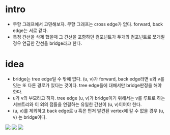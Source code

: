 # intro

  - 무향 그래프에서 고민해보자. 무향 그래프는 cross edge가
    없다. forward, back edge는 서로 같다.
  - 특정 간선을 삭제 했을때 그 간선을 포함하던 컴포넌트가 두개의
    컴포넌트로 쪼개질 경우 언급한 간선을 bridge라고 한다.

# idea

  - bridge는 tree edge일 수 밖에 없다. (u, v)가 forward, back edge라면 u와
    v를 잇는 또 다른 경로가 있다는 것이다. tree edge들에 대해서만 bridge판정을 해야 한다.
  - u가 v의 부모라고 하자. tree edge (u, v)가 bridge이기 위해서는 v를 루트로 하는
    서브트리와 이 외의 점들을 연결하는 유일한 간선이 (u, v)이어야 한다. 
  - (u, v)를 제외하고 back edge로 u 혹은 먼저 발견된 vertex에 갈 수 없을 경우 (u, v)
    는 bridge이다.

  ![](http://dyewrv1redcbt.cloudfront.net//wp-content/uploads/Bridge2.png)
  ![](http://dyewrv1redcbt.cloudfront.net//wp-content/uploads/Bridge1.png)
  ![](http://dyewrv1redcbt.cloudfront.net//wp-content/uploads/Bridge3.png)
